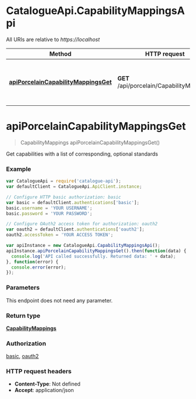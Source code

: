 # CatalogueApi.CapabilityMappingsApi

All URIs are relative to *https://localhost*

Method | HTTP request | Description
------------- | ------------- | -------------
[**apiPorcelainCapabilityMappingsGet**](CapabilityMappingsApi.md#apiPorcelainCapabilityMappingsGet) | **GET** /api/porcelain/CapabilityMappings | Get capabilities with a list of corresponding, optional standards


<a name="apiPorcelainCapabilityMappingsGet"></a>
# **apiPorcelainCapabilityMappingsGet**
> CapabilityMappings apiPorcelainCapabilityMappingsGet()

Get capabilities with a list of corresponding, optional standards

### Example
```javascript
var CatalogueApi = require('catalogue-api');
var defaultClient = CatalogueApi.ApiClient.instance;

// Configure HTTP basic authorization: basic
var basic = defaultClient.authentications['basic'];
basic.username = 'YOUR USERNAME';
basic.password = 'YOUR PASSWORD';

// Configure OAuth2 access token for authorization: oauth2
var oauth2 = defaultClient.authentications['oauth2'];
oauth2.accessToken = 'YOUR ACCESS TOKEN';

var apiInstance = new CatalogueApi.CapabilityMappingsApi();
apiInstance.apiPorcelainCapabilityMappingsGet().then(function(data) {
  console.log('API called successfully. Returned data: ' + data);
}, function(error) {
  console.error(error);
});

```

### Parameters
This endpoint does not need any parameter.

### Return type

[**CapabilityMappings**](CapabilityMappings.md)

### Authorization

[basic](../README.md#basic), [oauth2](../README.md#oauth2)

### HTTP request headers

 - **Content-Type**: Not defined
 - **Accept**: application/json

